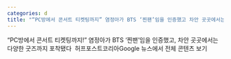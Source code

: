 ```yaml
---
categories: d
title: "“PC방에서 콘서트 티켓팅까지” 염정아가 BTS ‘찐팬’임을 인증했고 차안 곳곳에서는 다양한 굿즈까지 포착됐다  허프포스트코리아"
---
```

“PC방에서 콘서트 티켓팅까지!” 염정아가 BTS ‘찐팬’임을 인증했고, 차안 곳곳에서는 다양한 굿즈까지 포착됐다&nbsp;&nbsp;허프포스트코리아Google 뉴스에서 전체 콘텐츠 보기